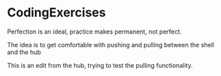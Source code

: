 # CodingExercises

Perfection is an ideal, practice makes permanent, not perfect.

The idea is to get comfortable with pushing and pulling between the
shell and the hub

This is an edit from the hub, trying to test the pulling functionality.
